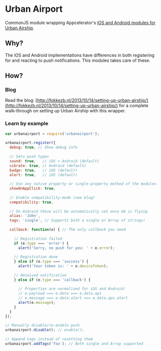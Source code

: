# Urban Airport
CommonJS module wrapping Appcelerator's [iOS and Android modules for Urban Airship](https://marketplace.appcelerator.com/apps/4984).

## Why?
The iOS and Android implementations have differences in both registering for and reacting to push notifications. This modules takes care of these.

## How?

### Blog
Read the blog: [http://fokkezb.nl/2013/10/14/setting-up-urban-airship/](http://fokkezb.nl/2013/10/14/setting-up-urban-airship/) for a complete walk-through on setting up Urban Airship with this wrapper.

### Learn by example
```javascript
var urbanairport = require('urbanairport');
 
urbanairport.register({
  debug: true, // Show debug info
 
  // Sets push types
  sound: true,   // iOS + Android (default)
  vibrate: true, // Android (default)
  badge: true,   // iOS (default)
  alert: true,   // iOS (default)
 
  // Use any native property or single-property method of the modules
  showOnAppClick: true,
  
  // Enable compatibility-mode (see blog)
  compatibility: true,
 
  // On Android these will be automatically set once UA is flying
  alias: 'John',
  tags: 'single', // Supports both a single or Array of strings!
 
  callback: function(e) { // The only callback you need
  
    // Registration failed
    if (e.type === 'error') {
      alert('Sorry, no push for you: ' + e.error);
 
    // Registration done
    } else if (e.type === 'success') {
      alert('Your token is: ' + e.deviceToken);
 
    // Received notification
    } else if (e.type === 'callback') {
 
      // Properties are normalized for iOS and Android:
      // e.payload === e.data === e.data.aps
      // e.message === e.data.alert === e.data.aps.alert
      alert(e.message);
    }
  }
});
 
// Manually disable/re-enable push
urbanairport.disable(); // enable();
 
// Append tags instead of resetting them
urbanairport.addTags('foo'); // Both single and Array supported
```